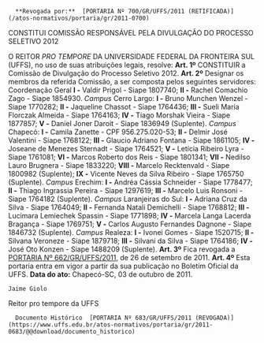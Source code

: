       **Revogada por:**  [PORTARIA Nº 700/GR/UFFS/2011 (RETIFICADA)](/atos-normativos/portaria/gr/2011-0700) 

   CONSTITUI COMISSÃO RESPONSÁVEL PELA DIVULGAÇÃO DO PROCESSO SELETIVO 2012  

 O REITOR *PRO TEMPORE*  DA UNIVERSIDADE FEDERAL DA FRONTEIRA SUL (UFFS), no uso de suas atribuições legais, resolve:   **Art. 1º**  CONSTITUIR a Comissão de Divulgação do Processo Seletivo 2012.   **Art. 2º**  Designar os membros da referida Comissão, a ser composta pelos seguintes servidores: Coordenação Geral **I -**  Valdir Prigol - Siape 1807740; **II -**  Rachel Comachio Zago - Siape 1854930. *Campus*  Cerro Largo: **I -**  Bruno Munchen Wenzel - Siape 1770282; **II -**  Jaqueline Chassot - Siape 1764436; **III -**  Sueli Maria Florczak Almeida - Siape 1764163; **IV -**  Tiago Morshak Vieira - Siape 1877857; **V -**  Daniel Joner Daroit - Siape 1836949 (Suplente). *Campus*  Chapecó: **I -**  Camila Zanette - CPF 956.275.020-53; **II -**  Delmir José Valentini - Siape 1768122; **III -**  Glaucio Adriano Fontana - Siape 1861105; **IV -**  Joseane de Menezes Sternadt - Siape 1764521; **V -**  Letícia Ribeiro Lyra - Siape 1761081; **VI -**  Marcos Roberto dos Reis - Siape 1801341; **VII -**  Nedilso Lauro Brugnera - Siape 1833220; **VIII -**  Marcelo Recktenvald - Siape 1800982 (Suplente); **IX -**  Vicente Neves da Silva Ribeiro - Siape 1765750 (Suplente). *Campus*  Erechim: **I -**  Andréa Cássia Schneider - Siape 1778477; **II -**  Thiago Ingrassia Pereira - Siape 1297619; **III -**  Marcelo Luis Ronsoni - Siape 1764182 (Suplente). *Campus*  Laranjeiras do Sul: **I -**  Adriana Cruz da Silva - Siape 1764049; **II -**  Fernanda Natali Demichelli - Siape 1768812; **III -**  Lucimara Lemiechek Spassin - Siape 1771898; **IV -**  Marcela Langa Lacerda Bragança - Siape 1769751; **V -**  Carlos Augusto Fernandes Dagnone - Siape 1846732 (Suplente). *Campus*  Realeza: **I -**  Ivonei Gomes - Siape 1520715; **II -**  Silvana Veroneze - Siape 1879718; **III -**  Silvani da Silva - Siape 1764186; **IV -**  José Oto Konzen - Siape 1488209 (Suplente).   **Art. 3º**  Fica revogada a [PORTARIA Nº 662/GR/UFFS/2011](https://www.uffs.edu.br/atos-normativos/portaria/gr/2011-0662), de 26 de setembro de 2011.   **Art. 4º**  Esta portaria entra em vigor a partir da sua publicação no Boletim Oficial da UFFS.        **Data do ato:** Chapecó-SC, 03 de outubro de 2011.   
 

    Jaime Giolo   
 Reitor pro tempore da UFFS 

      Documento Histórico  [PORTARIA Nº 683/GR/UFFS/2011 (REVOGADA)](https://www.uffs.edu.br/atos-normativos/portaria/gr/2011-0683/@@download/documento_historico)     
      